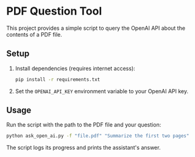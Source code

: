 # PDF Question Tool

This project provides a simple script to query the OpenAI API about the
contents of a PDF file.

## Setup

1. Install dependencies (requires internet access):
   ```bash
   pip install -r requirements.txt
   ```
2. Set the `OPENAI_API_KEY` environment variable to your OpenAI API key.

## Usage

Run the script with the path to the PDF file and your question:

```bash
python ask_open_ai.py -f "file.pdf" "Summarize the first two pages"
```

The script logs its progress and prints the assistant's answer.
